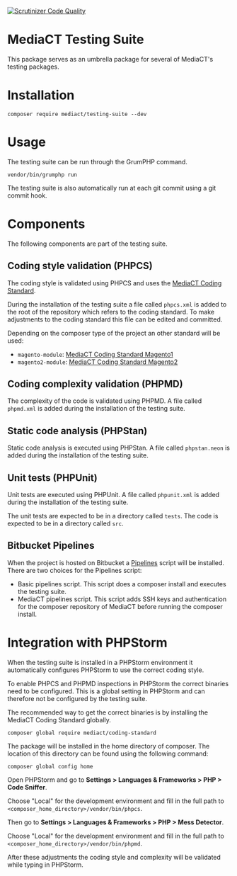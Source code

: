 [![Scrutinizer Code Quality](https://scrutinizer-ci.com/g/mediact/testing-suite/badges/quality-score.png?b=master)](https://scrutinizer-ci.com/g/mediact/testing-suite/?branch=master)

# MediaCT Testing Suite

This package serves as an umbrella package for several of MediaCT's testing 
packages.

# Installation

```
composer require mediact/testing-suite --dev
```

# Usage

The testing suite can be run through the GrumPHP command.

```
vendor/bin/grumphp run
```

The testing suite is also automatically run at each git commit using a git
commit hook.

# Components

The following components are part of the testing suite.

## Coding style validation (PHPCS)

The coding style is validated using PHPCS and uses the 
[MediaCT Coding Standard](https://github.com/mediact/coding-standard).

During the installation of the testing suite a file called `phpcs.xml` is added to
the root of the repository which refers to the coding standard. To make
adjustments to the coding standard this file can be edited and committed.

Depending on the composer type of the project an other standard will be used:

- `magento-module`: [MediaCT Coding Standard Magento1](https://github.com/mediact/coding-standard-magento1)
- `magento2-module`: [MediaCT Coding Standard Magento2](https://github.com/mediact/coding-standard-magento2)

## Coding complexity validation (PHPMD)

The complexity of the code is validated using PHPMD. A file called `phpmd.xml`
is added during the installation of the testing suite.

## Static code analysis (PHPStan)

Static code analysis is executed using PHPStan. A file called `phpstan.neon`
is added during the installation of the testing suite.

## Unit tests (PHPUnit)

Unit tests are executed using PHPUnit. A file called `phpunit.xml` is added
during the installation of the testing suite.

The unit tests are expected to be in a directory called `tests`. The code is
expected to be in a directory called `src`.

## Bitbucket Pipelines

When the project is hosted on Bitbucket a 
[Pipelines](https://bitbucket.org/product/features/pipelines) script will be
installed. There are two choices for the Pipelines script:

- Basic pipelines script. This script does a composer install and executes
the testing suite.
- MediaCT pipelines script. This script adds SSH keys and authentication for 
the composer repository of MediaCT before running the composer install.

# Integration with PHPStorm

When the testing suite is installed in a PHPStorm environment it automatically
configures PHPStorm to use the correct coding style. 

To enable PHPCS and PHPMD inspections in PHPStorm the correct binaries need
to be configured. This is a global setting in PHPStorm and can therefore not
be configured by the testing suite.

The recommended way to get the correct binaries is by installing the MediaCT 
Coding Standard globally.

```
composer global require mediact/coding-standard
```

The package will be installed in the home directory of composer. The location
of this directory can be found using the following command:

```
composer global config home
```

Open PHPStorm and go to __Settings > Languages & Frameworks > PHP > Code Sniffer__.
 
Choose "Local" for the development environment and fill in the full path to
`<composer_home_directory>/vendor/bin/phpcs`.

Then go to __Settings > Languages & Frameworks > PHP > Mess Detector__.

Choose "Local" for the development environment and fill in the full path to
`<composer_home_directory>/vendor/bin/phpmd`.

After these adjustments the coding style and complexity will be validated
while typing in PHPStorm.
